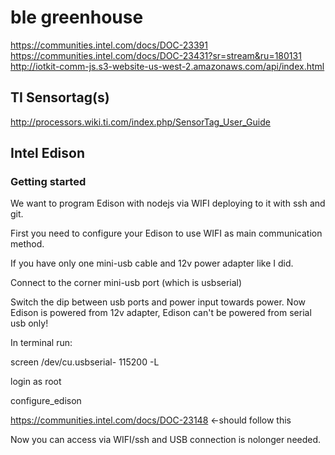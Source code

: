 
# ble greenhouse
https://communities.intel.com/docs/DOC-23391
https://communities.intel.com/docs/DOC-23431?sr=stream&ru=180131
http://iotkit-comm-js.s3-website-us-west-2.amazonaws.com/api/index.html

## TI Sensortag(s)
http://processors.wiki.ti.com/index.php/SensorTag_User_Guide

## Intel Edison

### Getting started

We want to program Edison with nodejs via WIFI deploying
to it with ssh and git.

First you need to configure your Edison to use WIFI as main
communication method.

If you have only one mini-usb cable and 12v power adapter like I did. 

Connect to the corner mini-usb port (which is usbserial)

Switch the dip between usb ports and power input towards power. Now Edison is powered from 12v adapter, Edison can't be powered from serial usb only!

In terminal run:

screen /dev/cu.usbserial-<tab> 115200 -L

login as root

configure_edison

https://communities.intel.com/docs/DOC-23148 <-should follow this

Now you can access via WIFI/ssh and USB connection is nolonger needed.


